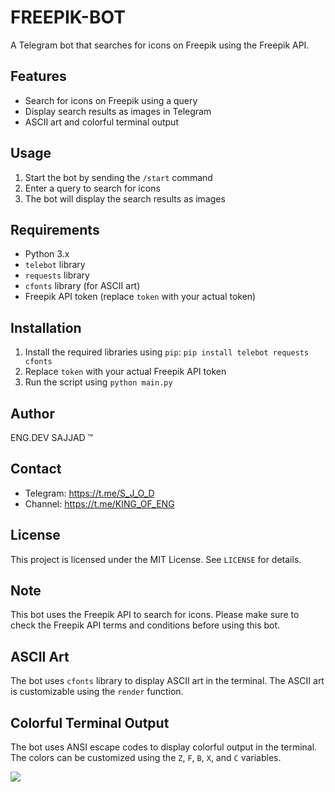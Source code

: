 # **FREEPIK-BOT**

A Telegram bot that searches for icons on Freepik using the Freepik API.

## **Features**

- Search for icons on Freepik using a query
- Display search results as images in Telegram
- ASCII art and colorful terminal output

## **Usage**

1. Start the bot by sending the `/start` command
2. Enter a query to search for icons
3. The bot will display the search results as images

## **Requirements**

- Python 3.x
- `telebot` library
- `requests` library
- `cfonts` library (for ASCII art)
- Freepik API token (replace `token` with your actual token)

## **Installation**

1. Install the required libraries using `pip`: `pip install telebot requests cfonts`
2. Replace `token` with your actual Freepik API token
3. Run the script using `python main.py`

## **Author**

ENG.DEV SAJJAD ™

## **Contact**

- Telegram: https://t.me/S_J_O_D
- Channel: https://t.me/KING_OF_ENG

## **License**

This project is licensed under the MIT License. See `LICENSE` for details.

## **Note**

This bot uses the Freepik API to search for icons. Please make sure to check the Freepik API terms and conditions before using this bot.

## **ASCII Art**

The bot uses `cfonts` library to display ASCII art in the terminal. The ASCII art is customizable using the `render` function.

## **Colorful Terminal Output**

The bot uses ANSI escape codes to display colorful output in the terminal. The colors can be customized using the `Z`, `F`, `B`, `X`, and `C` variables.

<img src="https://img.shields.io/badge/PYTHON-black?style=for-the-badge&logo=python&logoColor=gold"/>
